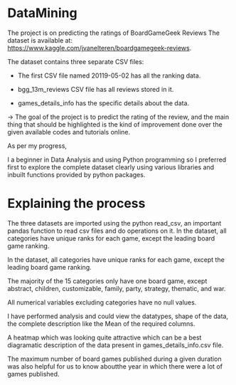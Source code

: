 # DataMining
The project is on predicting the ratings of BoardGameGeek Reviews
The dataset is available at: https://www.kaggle.com/jvanelteren/boardgamegeek-reviews.

The dataset contains three separate CSV files:

* The first CSV file named 20119-05-02 has all the ranking data.

* bgg_13m_reviews CSV file has all reviews stored in it.

* games_details_info has the specific details about the data. 

-> The goal of the project is to predict the rating of the review, and the main thing that should be highlighted is the kind of improvement done over the given available codes and tutorials online.

As per my progress, 

I a beginner in Data Analysis and using Python programming so I preferred first to explore the complete dataset clearly using various libraries and inbuilt functions provided by python packages.

# Explaining the process

The three datasets are imported using the python  read_csv, an important pandas function to read csv files and do operations on it.
In the dataset, all categories have unique ranks for each game, except the leading board game ranking.

In the dataset, all categories have unique ranks for each game, except the leading board game ranking.

The majority of the 15 categories only have one board game, except abstract, children, customizable, family, party, strategy, thematic, and war.

All numerical variables excluding categories have no null values.

I have performed analysis and could view the datatypes, shape of the data, the complete description like the Mean of the required columns.

A heatmap which was looking quite attractive which can be a best diagramatic description of the data present in games_details_info.csv file.

The maximum number of board games published during a given duration was also helpful for us to know aboutthe year in which there were a lot of games published.
